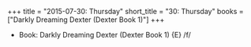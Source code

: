 +++
title = "2015-07-30: Thursday"
short_title = "30: Thursday"
books = ["Darkly Dreaming Dexter (Dexter Book 1)"]
+++


* Book: Darkly Dreaming Dexter (Dexter Book 1) {E} /f/
